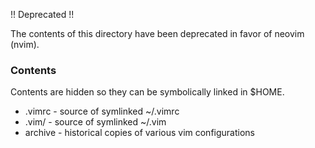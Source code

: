 !! Deprecated !!

The contents of this directory have been deprecated in favor of neovim (nvim).

### Contents

Contents are hidden so they can be symbolically linked in $HOME.

* .vimrc  - source of symlinked ~/.vimrc
* .vim/   - source of symlinked ~/.vim
* archive - historical copies of various vim configurations


